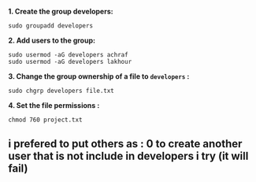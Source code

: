 **1. Create the group developers:** 

```
sudo groupadd developers
```

**2. Add users to the group:**
```
sudo usermod -aG developers achraf
sudo usermod -aG developers lakhour
``` 
**3. Change the group ownership of a file to `developers` :**
```
sudo chgrp developers file.txt
```
**4. Set the file permissions :**
```
chmod 760 project.txt
```
## i prefered to put others as : 0 to create another user that is not include in developers i try (it will fail)
